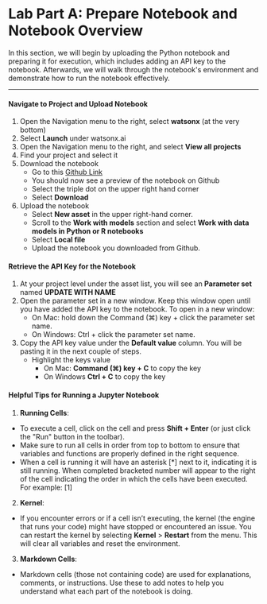 # Lab Part A: Prepare Notebook and Notebook Overview

In this section, we will begin by uploading the Python notebook and preparing it for execution, which includes adding an API key to the notebook. Afterwards, we will walk through the notebook's environment and demonstrate how to run the notebook effectively. 
_________

#### Navigate to Project and Upload Notebook

1. Open the Navigation menu to the right, select **watsonx** (at the very bottom)
2. Select **Launch** under watsonx.ai 
3. Open the Navigation menu to the right, and select **View all projects**
4. Find your project and select it 
5. Download the notebook
    * Go to this [Github Link](https://github.com/IBM/industry-solns-tech2025-ai-lab/blob/main/jupyter-notebook/NB-ai-agent-loan-risk-tech2025-lab-a.ipynb)
    * You should now see a preview of the notebook on Github
    * Select the triple dot on the upper right hand corner
    * Select **Download**
6. Upload the notebook <br>
    * Select **New asset** in the upper right-hand corner. <br>
    * Scroll to the **Work with models** section and select **Work with data models in Python or R notebooks** <br>
    * Select **Local file** <br>
    * Upload the notebook you downloaded from Github. 

#### Retrieve the API Key for the Notebook

1. At your project level under the asset list, you will see an **Parameter set** named **UPDATE WITH NAME**
2. Open the parameter set in a new window. Keep this window open until you have added the API key to the notebook. To open in a new window:
    * On Mac: hold down the Command (⌘) key + click the parameter set name.
    * On Windows: Ctrl + click the parameter set name.
3. Copy the API key value under the **Default value** column. You will be pasting it in the next couple of steps. 
    * Highlight the keys value
        * On Mac: **Command (⌘) key + C** to copy the key
        * On Windows **Ctrl + C** to copy the key

#### Helpful Tips for Running a Jupyter Notebook

1. **Running Cells**: <br>
- To execute a cell, click on the cell and press **Shift + Enter** (or just click the "Run" button in the toolbar).
- Make sure to run all cells in order from top to bottom to ensure that variables and functions are properly defined in the right sequence.
- When a cell is running it will have an asterisk [*] next to it, indicating it is still running. When completed  bracketed number will appear to the right of the cell indicating the order in which the cells have been executed. For example: [1]

2. **Kernel**: <br>
- If you encounter errors or if a cell isn’t executing, the kernel (the engine that runs your code) might have stopped or encountered an issue. You can restart the kernel by selecting **Kernel** > **Restart** from the menu. This will clear all variables and reset the environment.

3. **Markdown Cells**: <br>
- Markdown cells (those not containing code) are used for explanations, comments, or instructions. Use these to add notes to help you understand what each part of the notebook is doing.